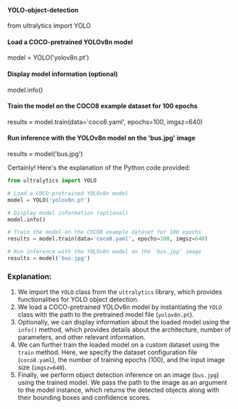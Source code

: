 #### YOLO-object-detection

from ultralytics import YOLO

#### Load a COCO-pretrained YOLOv8n model
model = YOLO('yolov8n.pt')

#### Display model information (optional)
model.info()

#### Train the model on the COCO8 example dataset for 100 epochs
results = model.train(data='coco8.yaml', epochs=100, imgsz=640)

#### Run inference with the YOLOv8n model on the 'bus.jpg' image
results = model('bus.jpg')


Certainly! Here's the explanation of the Python code provided:

```python
from ultralytics import YOLO

# Load a COCO-pretrained YOLOv8n model
model = YOLO('yolov8n.pt')

# Display model information (optional)
model.info()

# Train the model on the COCO8 example dataset for 100 epochs
results = model.train(data='coco8.yaml', epochs=100, imgsz=640)

# Run inference with the YOLOv8n model on the 'bus.jpg' image
results = model('bus.jpg')
```

### Explanation:
1. We import the `YOLO` class from the `ultralytics` library, which provides functionalities for YOLO object detection.
2. We load a COCO-pretrained YOLOv8n model by instantiating the `YOLO` class with the path to the pretrained model file (`yolov8n.pt`).
3. Optionally, we can display information about the loaded model using the `info()` method, which provides details about the architecture, number of parameters, and other relevant information.
4. We can further train the loaded model on a custom dataset using the `train` method. Here, we specify the dataset configuration file (`coco8.yaml`), the number of training epochs (100), and the input image size (`imgsz=640`).
5. Finally, we perform object detection inference on an image (`bus.jpg`) using the trained model. We pass the path to the image as an argument to the model instance, which returns the detected objects along with their bounding boxes and confidence scores.
